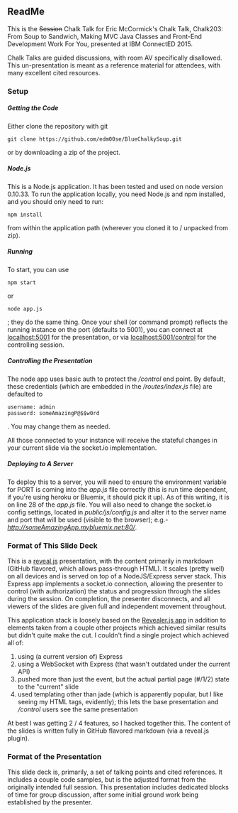 ## ReadMe

This is the ~~Session~~ Chalk Talk for Eric McCormick's Chalk Talk, Chalk203: From Soup to Sandwich, Making MVC Java Classes and Front-End Development Work For You, presented at IBM ConnectED 2015.

Chalk Talks are guided discussions, with room AV specifically disallowed. This un-presentation is meant as a reference material for attendees, with many excellent cited resources.

### Setup

##### Getting the Code
Either clone the repository with git
```
git clone https://github.com/edm00se/BlueChalkySoup.git
```
or by downloading a zip of the project.

##### Node.js
This is a Node.js application. It has been tested and used on node version 0.10.33. To run the application locally, you need Node.js and npm installed, and you should only need to run:
```
npm install
```
from within the application path (wherever you cloned it to / unpacked from zip).

##### Running
To start, you can use 
```
npm start
```
or 
```
node app.js
```
; they do the same thing. Once your shell (or command prompt) reflects the running instance on the port (defaults to 5001), you can connect at [localhost:5001](http://localhost:5001/) for the presentation, or via [localhost:5001/control](http://localhost:5001/control) for the controlling session.

##### Controlling the Presentation
The node app uses basic auth to protect the _/control_ end point. By default, these credentials (which are embedded in the _/routes/index.js_ file) are defaulted to 
```
username: admin
password: someAmazingP@$$w0rd
```
. You may change them as needed.

All those connected to your instance will receive the stateful changes in your current slide via the socket.io implementation.

##### Deploying to A Server
To deploy this to a server, you will need to ensure the environment variable for PORT is coming into the _app.js_ file correctly (this is run time dependent, if you're using heroku or Bluemix, it should pick it up). As of this writing, it is on line 28 of the _app.js_ file. You will also need to change the socket.io config settings, located in _public/js/config.js_ and alter it to the server name and port that will be used (visible to the browser); e.g.- _http://someAmazingApp.mybluemix.net:80/_.

### Format of This Slide Deck
This is a [reveal.js](//lab.hakim.se/reveal-js/) presentation, with the content primarily in markdown (GitHub flavored, which allows pass-through HTML). It scales (pretty well) on all devices and is served on top of a NodeJS/Express server stack. This Express app implements a socket.io connection, allowing the presenter to control (with authorization) the status and progression through the slides during the session. On completion, the presenter disconnects, and all viewers of the slides are given full and independent movement throughout.

This application stack is loosely based on the [Revealer.js app](//github.com/shameerc/Revealer.js) in addition to elements taken from a couple other projects which achieved similar results but didn't quite make the cut. I couldn't find a single project which achieved all of:

1. using (a current version of) Express
2. using a WebSocket with Express (that wasn't outdated under the current API)
3. pushed more than just the event, but the actual partial page (#/1/2) state to the "current" slide
4. used templating other than jade (which is apparently popular, but I like seeing my HTML tags, evidently); this lets the base presentation and _/control_ users see the same presentation

At best I was getting 2 / 4 features, so I hacked together this. The content of the slides is written fully in GitHub flavored markdown (via a reveal.js plugin).


### Format of the Presentation
This slide deck is, primarily, a set of talking points and cited references. It includes a couple code samples, but is the adjusted format from the originally intended full session. This presentation includes dedicated blocks of time for group discussion, after some initial ground work being established by the presenter.